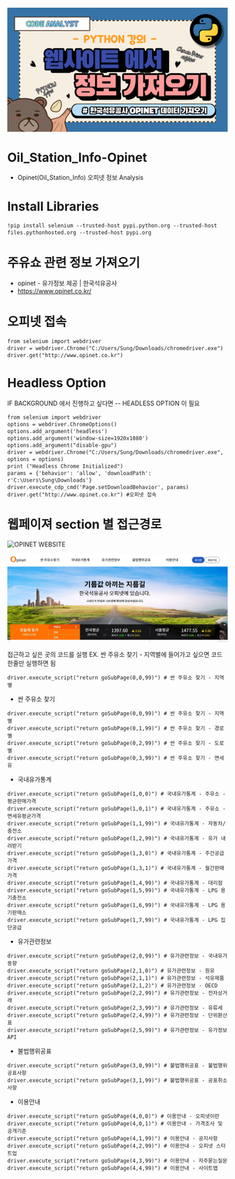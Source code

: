 ![OPINET DOWNLOAD](https://github.com/SEC-WBdle/Oil_Station_Info-Opinet/blob/main/IMAGE/LESSON1.png)



# Oil_Station_Info-Opinet
  * Opinet(Oil_Station_Info) 오피넷 정보 Analysis


# Install Libraries
```
!pip install selenium --trusted-host pypi.python.org --trusted-host files.pythonhosted.org --trusted-host pypi.org
```

#  주유쇼 관련 정보 가져오기 
* opinet - 유가정보 제공 | 한국석유공사 
* https://www.opinet.co.kr/

# 오피넷 접속 
```
from selenium import webdriver
driver = webdriver.Chrome("C:/Users/Sung/Downloads/chromedriver.exe")
driver.get("http://www.opinet.co.kr")
```

# Headless Option
IF BACKGROUND 에서 진행하고 싶다면 -- HEADLESS OPTION 이 필요 
```
from selenium import webdriver
options = webdriver.ChromeOptions()
options.add_argument('headless')
options.add_argument('window-size=1920x1080')
options.add_argument("disable-gpu")
driver = webdriver.Chrome("C:/Users/Sung/Downloads/chromedriver.exe", options = options)
print ("Headless Chrome Initialized")
params = {'behavior': 'allow', 'downloadPath': r'C:\Users\Sung\Downloads'}
driver.execute_cdp_cmd('Page.setDownloadBehavior', params)
driver.get("http://www.opinet.co.kr") #오피넷 접속
```

# 웹페이져 section 별 접근경로

![OPINET WEBSITE](https://github.com/SEC-WBdle/Oil_Station_Info-Opinet)

![OPINET DOWNLOAD](https://github.com/SEC-WBdle/Oil_Station_Info-Opinet/blob/main/IMAGE/OPINET.JPG)


접근하고 싶은 곳의 코드를 실행 
EX. 싼 주유소 찾기 - 지역별에 들어가고 싶으면 코드 한줄만 실행하면 됨 
```
driver.execute_script("return goSubPage(0,0,99)") # 싼 주유소 찾기 - 지역별 
```

* 싼 주유소 찾기 
```
driver.execute_script("return goSubPage(0,0,99)") # 싼 주유소 찾기 - 지역별  
driver.execute_script("return goSubPage(0,1,99)") # 싼 주유소 찾기 - 경로별
driver.execute_script("return goSubPage(0,2,99)") # 싼 주유소 찾기 - 도로별 
driver.execute_script("return goSubPage(0,3,99)") # 싼 주유소 찾기 - 면세유 
```

* 국내유가통계
```
driver.execute_script("return goSubPage(1,0,0)") # 국내유가통계 - 주유소 - 평균판매가격 
driver.execute_script("return goSubPage(1,0,1)") # 국내유가통계 - 주유소 - 면세유평균가격
driver.execute_script("return goSubPage(1,1,99)") # 국내유가통계 - 자동차/충전소 
driver.execute_script("return goSubPage(1,2,99)") # 국내유가통계 - 유가 내려받기 
driver.execute_script("return goSubPage(1,3,0)") # 국내유가통계 - 주간공급가격
driver.execute_script("return goSubPage(1,3,1)") # 국내유가통계 - 월간판매가격
driver.execute_script("return goSubPage(1,4,99)") # 국내유가통계 - 대리점
driver.execute_script("return goSubPage(1,5,99)") # 국내유가통계 - LPG 용기충전소
driver.execute_script("return goSubPage(1,6,99)") # 국내유가통계 - LPG 용기판매소 
driver.execute_script("return goSubPage(1,7,99)") # 국내유가통계 - LPG 집단공급
```

* 유가관련정보
```
driver.execute_script("return goSubPage(2,0,99)") # 유가관련정보 - 국내유가동향
driver.execute_script("return goSubPage(2,1,0)") # 유가관련정보 - 원유
driver.execute_script("return goSubPage(2,1,1)") # 유가관련정보 - 석유제품
driver.execute_script("return goSubPage(2,1,2)") # 유가관련정보 - OECD
driver.execute_script("return goSubPage(2,2,99)") # 유가관련정보 - 전자상거래
driver.execute_script("return goSubPage(2,3,99)") # 유가관련정보 - 유류세
driver.execute_script("return goSubPage(2,4,99)") # 유가관련정보 - 단위환산표
driver.execute_script("return goSubPage(2,5,99)") # 유가관련정보 - 유가정보 API
```

* 불법행위공표
```
driver.execute_script("return goSubPage(3,0,99)") # 불법행위공표 - 불법행위공표사항 
driver.execute_script("return goSubPage(3,1,99)") # 불법행위공표 - 공표취소사항
```

* 이용안내
```
driver.execute_script("return goSubPage(4,0,0)") # 이용안내 - 오피넷이란
driver.execute_script("return goSubPage(4,0,1)") # 이용안내 - 가격조사 및 공개기준
driver.execute_script("return goSubPage(4,1,99)") # 이용안내 - 공지사항
driver.execute_script("return goSubPage(4,2,99)") # 이용안내 - 오피넷 스타트업 
driver.execute_script("return goSubPage(4,3,99)") # 이용안내 - 자주묻는질문
driver.execute_script("return goSubPage(4,4,99)") # 이용안내 - 사이트맵
```
